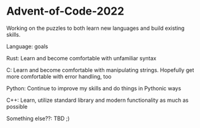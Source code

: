 # Advent-of-Code-2022

Working on the puzzles to both learn new languages and build existing skills.

Language: goals

Rust: Learn and become comfortable with unfamiliar syntax

C: Learn and become comfortable with manipulating strings. Hopefully get more comfortable with error handling, too

Python: Continue to improve my skills and do things in Pythonic ways

C++: Learn, utilize standard library and modern functionality as much as possible

Something else??: TBD ;) 
